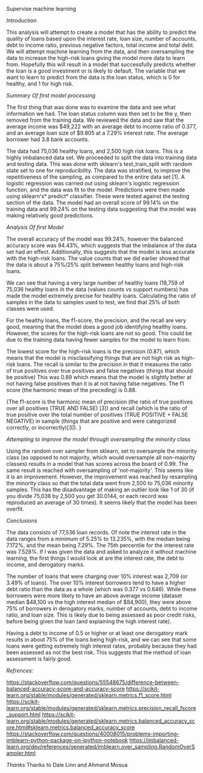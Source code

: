 Supervise machine learning


*Introduction*

This analysis will attempt to create a model that has the ability to predict the quality of loans based upon the interest rate, loan size, number of accounts, debt to income ratio, previous negative factors, total income and total debt. We will attempt machine learning from the data, and then oversampling the data to increase the high-risk loans giving the model more data to learn from. Hopefully this will result in a model that successfully predicts whether the loan is a good investment or is likely to default. 
The variable that we want to learn to predict from the data is the loan status, which is 0 for healthy, and 1 for high risk. 
  

*Summary Of first model processing* 

The first thing that was done was to examine the data and see what information we had. The loan status column was then set to be the y, then removed from the training data. We reviewed the data and saw that the average income was $49,222 with an average debt to income ratio of 0.377, and an average loan size of $9.805 at a 7.29% interest rate. The average borrower had 3.8 bank accounts.  

The data had 75,036 healthy loans, and 2,500 high risk loans. This is a highly imbalanced data set. We proceeded to split the data into training data and testing data. This was done with sklearn's test_train_split with random state set to one for reproducibility. The data was stratified, to improve the repetitiveness of the sampling, as compared to the entire data set [1]. A logistic regression was carried out using sklearn's logistic regression function, and the data was fit to the model. Predictions were then made using sklearn's* predict* classifier. These were tested against the testing section of the data. The model had an overall score of 99.14% on the training data and 99.24% on the testing data suggesting that the model was making relatively good predictions.  

*Analysis Of first Model* 

The overall accuracy of the model was 99.24%, however the balanced accuracy score was 94.43%, which suggests that the imbalance of the data set had an effect. Additionally, this suggests that the model is less accurate with the high-risk loans. The value counts that we did earlier showed that the data is about a 75%/25% split between healthy loans and high-risk loans. 

We can see that having a very large number of healthy loans (18,759 of 75,036 healthy loans in the data (values counts vs support numbers) has made the model extremely precise for healthy loans. Calculating the ratio of samples in the data to samples used to test, we find that 25% of both classes were used. 

For the healthy loans, the f1-score, the precision, and the recall are very good, meaning that the model does a good job identifying healthy loans. However, the scores for the high-risk loans are not so good. This could be due to the training data having fewer samples for the model to learn from.  

The lowest score for the high-risk loans is the precision (0.87), which means that the model is misclassifying things that are not high risk as high-risk loans. The recall is similar to the precision in that it measures the ratio of true positives over true positives and false negatives (things that should be positive) This was 0.89 which means that the model is slightly better at not having false positives than it is at not having false negatives. The f1 score (the harmonic mean of the preceding) is 0.88. 

{The f1-score is the harmonic mean of precision (the ratio of true positives over all positives (TRUE AND FALSE) [3]) and recall (which is the ratio of true positive over the total number of positives (TRUE POSITIVE + FALSE NEGATIVE) in sample (things that are positive and were categorized correctly, or incorrectly)[3]). } 

*Attempting to improve the model through oversampling the minority class* 

Using the random over sampler from sklearn, set to oversample the minority class (as opposed to not majority, which would oversample all non-majority classes) results in a model that has scores across the board of 0.99. The same result is reached with oversampling of 'not-majority'. This seems like it is an improvement. However, the improvement was reached by resampling the minority class so that the total data went from 2,500 to 75,036 minority samples. This has the disadvantage of making an outlier look like 1 of 30 (if you divide 75,036 by 2,500 you get 30.0144, or each record was reproduced an average of 30 times). It seems likely that the model has been overfit. 

*Conclusions* 

The data consists of 77,536 loan records. Of note the interest rate in the data ranges from a minimum of 5.25% to 13.235%, with the median being 7.172%, and the mean being 7.29%. The 75th percentile for the interest rate was 7.528%. If I was given the data and asked to analyze it without machine learning, the first things I would look at are the interest rate, the debt to income, and derogatory marks. 

The number of loans that were charging over 10% interest was 2,709 (or 3.49% of loans). The over 10% interest borrowers tend to have a higher debt ratio than the data as a whole (which was 0.377 vs 0.646). While these borrowers were more likely to have an above average income (dataset median $48,100 vs the high interest median of $84,900), they were above 75% of borrowers in derogatory marks, number of accounts, debt to income ratio, and loan size. This is likely due to being assessed as poor credit risks, before being given the loan (and explaining the high interest rate). 

Having a debt to income of 0.5 or higher or at least one derogatory mark results in about 75% of the loans being high-risk, and we can see that some loans were getting extremely high interest rates, probably because they had been assessed as not the best risk. This suggests that the method of loan assessment is fairly good. 


*Refrences:*

https://stackoverflow.com/questions/55548675/difference-between-balanced-accuracy-score-and-accuracy-score
https://scikit-learn.org/stable/modules/generated/sklearn.metrics.f1_score.html
https://scikit-learn.org/stable/modules/generated/sklearn.metrics.precision_recall_fscore_support.html
https://scikit-learn.org/stable/modules/generated/sklearn.metrics.balanced_accuracy_score.html#sklearn.metrics.balanced_accuracy_score
https://stackoverflow.com/questions/40008015/problems-importing-imblearn-python-package-on-ipython-notebook
https://imbalanced-learn.org/dev/references/generated/imblearn.over_sampling.RandomOverSampler.html

*Thanks*
Thanks to Dale Linn and Ahmand Mosua
